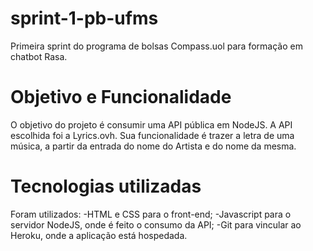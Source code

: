 # sprint-1-pb-ufms

Primeira sprint do programa de bolsas Compass.uol para formação em chatbot Rasa.

# Objetivo e Funcionalidade

O objetivo do projeto é consumir uma API pública em NodeJS.
A API escolhida foi a Lyrics.ovh. Sua funcionalidade é trazer a letra de uma música, a partir da entrada do nome do Artista e do nome da mesma.

# Tecnologias utilizadas

Foram utilizados:
-HTML e CSS para o front-end;
-Javascript para o servidor NodeJS, onde é feito o consumo da API;
-Git para vincular ao Heroku, onde a aplicação está hospedada.
